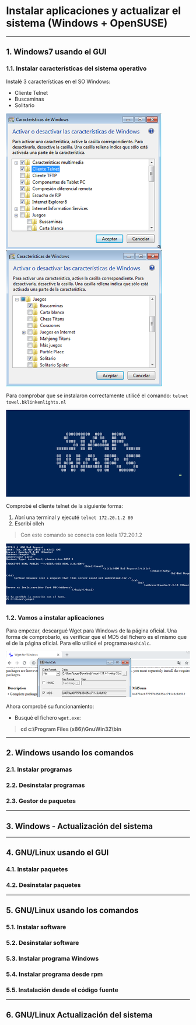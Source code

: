 
# Instalar aplicaciones y actualizar el sistema (Windows + OpenSUSE)

---

## 1. Windows7 usando el GUI

### 1.1. Instalar características del sistema operativo

Instalé 3 características en el SO Windows:

* Cliente Telnet
* Buscaminas
* Solitario

![Telnet](https://github.com/jsuabur/idp1819-jorge-suarez/blob/master/unit2/inst-apps-act-so-w7-opensuse/images/telnet.png)
![Solitario-Buscaminas](https://github.com/jsuabur/idp1819-jorge-suarez/blob/master/unit2/inst-apps-act-so-w7-opensuse/images/busc-sol.png)

Para comprobar que se instalaron correctamente utilicé el comando:
`telnet towel.bklinkenlights.nl`

![Star Wars](https://github.com/jsuabur/idp1819-jorge-suarez/blob/master/unit2/inst-apps-act-so-w7-opensuse/images/StarWars.png)

Comprobé el cliente telnet de la siguiente forma:

1. Abrí una terminal y ejecuté `telnet 172.20.1.2 80`
2. Escribí olleh

> Con este comando se conecta con leela 172.20.1.2

![Leela](https://github.com/jsuabur/idp1819-jorge-suarez/blob/master/unit2/inst-apps-act-so-w7-opensuse/images/olleh.png)

### 1.2. Vamos a instalar aplicaciones

Para empezar, descargué Wget para Windows de la página oficial.
Una forma de comprobarlo, es verificar que el MD5 del fichero es el mismo que el de la página oficial. Para ello utilicé el programa `HashCalc`.

![MD5](https://github.com/jsuabur/idp1819-jorge-suarez/blob/master/unit2/inst-apps-act-so-w7-opensuse/images/fichero-md5.png)

Ahora comprobé su funcionamiento:

* Busqué el fichero `wget.exe`:
>**cd c:\Program Files (x86)\GnuWin32\bin**

---

## 2. Windows usando los comandos

### 2.1. Instalar programas

### 2.2. Desinstalar programas

### 2.3. Gestor de paquetes

---

## 3. Windows - Actualización del sistema

---

## 4. GNU/Linux usando el GUI

### 4.1. Instalar paquetes

### 4.2. Desinstalar paquetes

---

## 5. GNU/Linux usando los comandos

### 5.1. Instalar software

### 5.2. Desinstalar software

### 5.3. Instalar programa Windows

### 5.4. Instalar programa desde rpm

### 5.5. Instalación desde el código fuente

---

## 6. GNU/Linux Actualización del sistema
